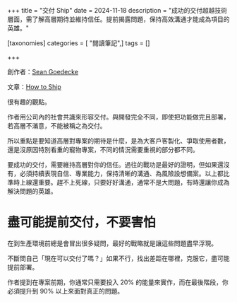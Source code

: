 +++
title = "交付 Ship"
date = 2024-11-18
description = "成功的交付超越技術層面，需了解高層期待並維持信任。提前揭露問題，保持高效溝通才能成為項目的英雄。"

[taxonomies]
categories = [ "閱讀筆記",]
tags = []

+++

創作者：[Sean Goedecke](https://www.linkedin.com/in/sean-goedecke-5495a7137/)

文章：[How to Ship](https://www.seangoedecke.com/how-to-ship/)

很有趣的觀點。

作者用公司內的社會共識來形容交付。與開發完全不同，即使把功能做完且部署，若高層不滿意，不能被稱之為交付。

所以重點是要知道高層對專案的期待是什麼，是為大客戶客製化、爭取使用者數，還是沒原因特別看重的寵物專案，不同的情況需要重視的部分都不同。

要成功的交付，需要維持高層對你的信任。過往的戰功是最好的證明，但如果還沒有，必須持續表現自信、專業能力，保持清晰的溝通、為風險設想備案。以上都比準時上線還重要。趕不上死線，只要好好溝通，通常不是大問題，有時還讓你成為解決問題的英雄。

# 盡可能提前交付，不要害怕

在到生產環境前總是會冒出很多疑問，最好的戰略就是讓這些問題盡早浮現。

不斷問自己「現在可以交付了嗎？」如果不行，找出差距在哪裡，克服它，盡可能提前部署。

作者提到在專案前期，你通常只需要投入 20% 的能量來實作，而在最後階段，你必須提升到 90% 以上來面對真正的問題。

